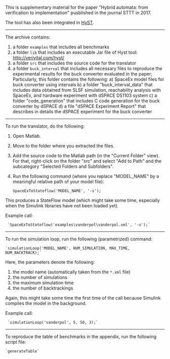 This is supplementary material for the paper "Hybrid automata: from verification to implementation" pusblished in the journal STTT in 2017.

The tool has also been integrated in [HyST](https://github.com/verivital/hyst).

---

The archive contains:
1) a folder `examples` that includes all benchmarks
2) a folder `lib` that includes an executable Jar file of Hyst tool: http://verivital.com/hyst/
3) a folder `src` that includes the source code for the translator
4) a folder `buck_interval` that includes all necessary files to reproduce the experimental results for the buck converter evaluated in the paper;
  Particularly, this folder contains the following:
   a) SpaceEx model files for buck converter using intervals 
   b) a folder "buck_interval_data" that includes data obtained from SLSF simulation, reachability analysis with SpaceEx, and hardware experiment with dSPACE DS1103 system 
   c) a folder "code_generation" that includes C code generation for the buck converter by dSPACE
   d) a file "dSPACE Experiment Report" that describes in details the dSPACE experiment for the buck converter

---

To run the translator, do the following:

1) Open Matlab.
2) Move to the folder where you extracted the files.
3) Add the source code to the Matlab path (in the "Current Folder" view).
   For that, right-click on the folder "src" and select "Add to Path" and the subcategory "Selected Folders and Subfolders".
4) Run the following command (where you replace "MODEL_NAME" by a meaningful relative path of your model file):

    `SpaceExToStateflow('MODEL_NAME', '-s');`

This produces a StateFlow model (which might take some time, especially when the Simulink libraries have not been loaded yet).


  Example call:
  
     `SpaceExToStateflow('examples\vanderpol\vanderpol.xml', '-s');`

---

To run the simulation loop, run the following (parametrized) command:

    `simulationLoop('MODEL_NAME', NUM_SIMULATION, MAX_TIME, NUM_BACKTRACK);`

Here, the parameters denote the following:
1) the model name (automatically taken from the `*.xml` file)
2) the number of simulations
3) the maximum simulation time
4) the number of backtrackings

Again, this might take some time the first time of the call because Simulink compiles the model in the background.


  Example call:
  
     `simulationLoop('vanderpol', 5, 50, 3);`

---

To reproduce the table of benchmarks in the appendix, run the following script file:

    `generateTable`
